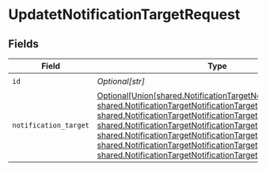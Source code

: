 # UpdatetNotificationTargetRequest


## Fields

| Field                                                                                                                                                                                                                                                                                                                                                                                                                                                       | Type                                                                                                                                                                                                                                                                                                                                                                                                                                                        | Required                                                                                                                                                                                                                                                                                                                                                                                                                                                    | Description                                                                                                                                                                                                                                                                                                                                                                                                                                                 |
| ----------------------------------------------------------------------------------------------------------------------------------------------------------------------------------------------------------------------------------------------------------------------------------------------------------------------------------------------------------------------------------------------------------------------------------------------------------- | ----------------------------------------------------------------------------------------------------------------------------------------------------------------------------------------------------------------------------------------------------------------------------------------------------------------------------------------------------------------------------------------------------------------------------------------------------------- | ----------------------------------------------------------------------------------------------------------------------------------------------------------------------------------------------------------------------------------------------------------------------------------------------------------------------------------------------------------------------------------------------------------------------------------------------------------- | ----------------------------------------------------------------------------------------------------------------------------------------------------------------------------------------------------------------------------------------------------------------------------------------------------------------------------------------------------------------------------------------------------------------------------------------------------------- |
| `id`                                                                                                                                                                                                                                                                                                                                                                                                                                                        | *Optional[str]*                                                                                                                                                                                                                                                                                                                                                                                                                                             | :heavy_check_mark:                                                                                                                                                                                                                                                                                                                                                                                                                                          | Unique ID                                                                                                                                                                                                                                                                                                                                                                                                                                                   |
| `notification_target`                                                                                                                                                                                                                                                                                                                                                                                                                                       | [Optional[Union[shared.NotificationTargetNotificationTargetBase, shared.NotificationTargetNotificationTargetDefault, shared.NotificationTargetNotificationTargetWebhook, shared.NotificationTargetNotificationTargetBulletinMessage, shared.NotificationTargetNotificationTargetRouter, shared.NotificationTargetNotificationTargetNotificationsLog, shared.NotificationTargetNotificationTargetPagerDuty]]](undefined/models/shared/notificationtarget.md) | :heavy_minus_sign:                                                                                                                                                                                                                                                                                                                                                                                                                                          | NotificationTarget object to be updated                                                                                                                                                                                                                                                                                                                                                                                                                     |